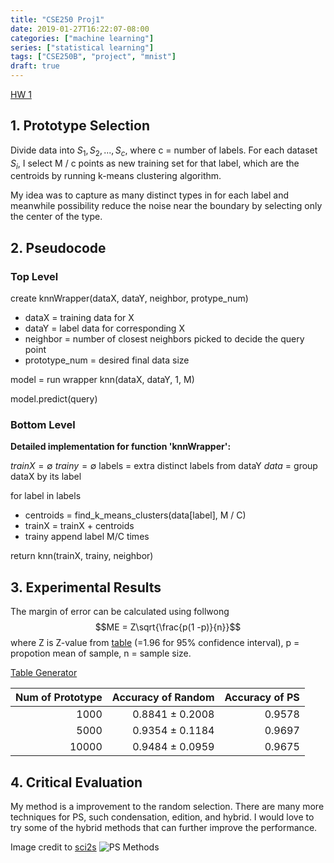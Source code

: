 ```yaml
---
title: "CSE250 Proj1"
date: 2019-01-27T16:22:07-08:00
categories: ["machine learning"]
series: ["statistical learning"]
tags: ["CSE250B", "project", "mnist"]
draft: true
---
```


[HW 1](http://cseweb.ucsd.edu/classes/wi19/cse250B-a/prog1.pdf)

## 1. Prototype Selection ##
Divide data into ${S_1, S_2, ..., S_c}$, where c = number of labels. For each dataset $S_i$, I select M / c points as new training set for that label, which are the centroids by running k-means clustering algorithm.

My idea was to capture as many distinct types in for each label and meanwhile possibility reduce the noise near the boundary by selecting only the center of the type.

## 2. Pseudocode ##

### Top Level ###

create knnWrapper(dataX, dataY, neighbor, protype_num)

  - dataX = training data for X
  - dataY = label data for corresponding X
  - neighbor = number of closest neighbors picked to decide the query point
  - prototype_num = desired final data size

model = run wrapper knn(dataX, dataY, 1, M)

model.predict(query)

### Bottom Level ###

**Detailed implementation for function 'knnWrapper':**

$trainX = \emptyset$
$trainy = \emptyset$
labels = extra distinct labels from dataY
$data$ = group dataX by its label

for label in labels

  - centroids = find_k_means_clusters(data[label], M / C)
  - trainX = trainX + centroids
  - trainy append label M/C times

return knn(trainX, trainy, neighbor)

## 3. Experimental Results ##
The margin of error can be calculated using follwong
$$ME = Z\sqrt{\frac{p(1 -p)}{n}}$$
where Z is Z-value from [table](http://www.ltcconline.net/greenl/courses/201/estimation/smallConfLevelTable.htm) (=1.96 for 95% confidence interval), p = propotion mean of sample, n = sample size.

[Table Generator](https://www.tablesgenerator.com/markdown_tables)

| Num of Prototype |  Accuracy of Random | Accuracy of PS |
|-----------------:|--------------------:|---------------:|
|             1000 | 0.8841 $\pm$ 0.2008 |         0.9578 |
|             5000 | 0.9354 $\pm$ 0.1184 |         0.9697 |
|            10000 | 0.9484 $\pm$ 0.0959 |         0.9675 |

## 4. Critical Evaluation ##
My method is a improvement to the random selection. There are many more techniques for PS, such condensation, edition, and hybrid. I would love to try some of the hybrid methods that can further improve the performance.

Image credit to [sci2s](https://sci2s.ugr.es/pr) ![PS Methods](https://sci2s.ugr.es/sites/default/files/files/TematicWebSites/pr/psTaxonomy.png)
